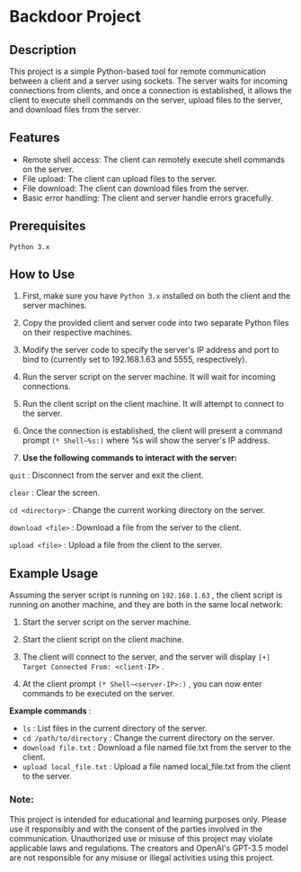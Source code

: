 
# Backdoor Project

## Description
This project is a simple Python-based tool for remote communication between a client and a server using sockets. The server waits for incoming connections from clients, and once a connection is established, it allows the client to execute shell commands on the server, upload files to the server, and download files from the server.

## Features
- Remote shell access: The client can remotely execute shell commands on the server.
- File upload: The client can upload files to the server.
- File download: The client can download files from the server.
- Basic error handling: The client and server handle errors gracefully.

## Prerequisites
`Python 3.x`

## How to Use
1. First, make sure you have `Python 3.x` installed on both the client and the server machines.

2. Copy the provided client and server code into two separate Python files on their respective machines.

3. Modify the server code to specify the server's IP address and port to bind to (currently set to 192.168.1.63 and 5555, respectively).

4. Run the server script on the server machine. It will wait for incoming connections.

5. Run the client script on the client machine. It will attempt to connect to the server.

6. Once the connection is established, the client will present
a command prompt `(* Shell~%s:)` where %s will show the server's IP address.

7. **Use the following commands to interact with the server:**

`quit` : Disconnect from the server and exit the client.

`clear` : Clear the screen.

`cd <directory>` : Change the current working directory on the server.

`download <file>` : Download a file from the server to the client.

`upload <file>` : Upload a file from the client to the server.

## Example Usage
Assuming the server script is running on `192.168.1.63` , the client script is running on another machine, and they are both in the same local network:

1. Start the server script on the server machine.

2. Start the client script on the client machine.

3. The client will connect to the server, and the server will display `[+] Target Connected From: <client-IP>` .

4. At the client prompt `(* Shell~<server-IP>:)` , you can now enter commands to be executed on the server.

**Example commands** :

- `ls` : List files in the current directory of the server.
- `cd /path/to/directory` : Change the current directory on the server.
- `download file.txt` : Download a file named file.txt from the server to the client.
- `upload local_file.txt` : Upload a file named local_file.txt from the client to the server.

### Note:
This project is intended for educational and learning purposes only. Please use it responsibly and with the consent of the parties involved in the communication. Unauthorized use or misuse of this project may violate applicable laws and regulations. The creators and OpenAI's GPT-3.5 model are not responsible for any misuse or illegal activities using this project.

